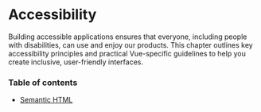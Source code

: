 # Accessibility

Building accessible applications ensures that everyone, including people with disabilities, can use and enjoy our products. This chapter outlines key accessibility principles and practical Vue-specific guidelines to help you create inclusive, user-friendly interfaces.

### Table of contents

- [Semantic HTML](/accessibility/semantic-html.md)
